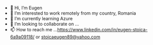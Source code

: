 - 👋 Hi, I’m Eugen
- 👀 I’m interested to work remotely from my country, Romania
- 🌱 I’m currently learning Azure
- 💞️ I’m looking to collaborate on ...
- 📫 How to reach me ...https://www.linkedin.com/in/eugen-stoica-6a9a09118/ or stoicaeugen89@yahoo.com

<!---
HehFlaflafla/HehFlaflafla is a ✨ special ✨ repository because its `README.md` (this file) appears on your GitHub profile.
You can click the Preview link to take a look at your changes.
--->
